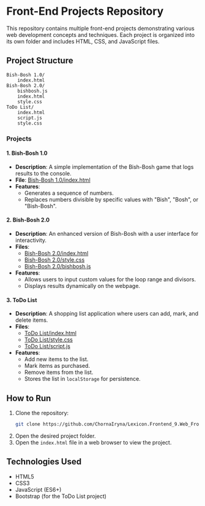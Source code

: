 # Front-End Projects Repository

This repository contains multiple front-end projects demonstrating various web development concepts and techniques. Each project is organized into its own folder and includes HTML, CSS, and JavaScript files.

## Project Structure

```
Bish-Bosh 1.0/
    index.html
Bish-Bosh 2.0/
    bishbosh.js
    index.html
    style.css
ToDo List/
    index.html
    script.js
    style.css
```

### Projects

#### 1. Bish-Bosh 1.0

- **Description**: A simple implementation of the Bish-Bosh game that logs results to the console.
- **File**: [Bish-Bosh 1.0/index.html](Bish-Bosh%201.0/index.html)
- **Features**:
  - Generates a sequence of numbers.
  - Replaces numbers divisible by specific values with "Bish", "Bosh", or "Bish-Bosh".

#### 2. Bish-Bosh 2.0

- **Description**: An enhanced version of Bish-Bosh with a user interface for interactivity.
- **Files**:
  - [Bish-Bosh 2.0/index.html](Bish-Bosh%202.0/index.html)
  - [Bish-Bosh 2.0/style.css](Bish-Bosh%202.0/style.css)
  - [Bish-Bosh 2.0/bishbosh.js](Bish-Bosh%202.0/bishbosh.js)
- **Features**:
  - Allows users to input custom values for the loop range and divisors.
  - Displays results dynamically on the webpage.

#### 3. ToDo List

- **Description**: A shopping list application where users can add, mark, and delete items.
- **Files**:
  - [ToDo List/index.html](ToDo%20List/index.html)
  - [ToDo List/style.css](ToDo%20List/style.css)
  - [ToDo List/script.js](ToDo%20List/script.js)
- **Features**:
  - Add new items to the list.
  - Mark items as purchased.
  - Remove items from the list.
  - Stores the list in `localStorage` for persistence.

## How to Run

1. Clone the repository:
   ```sh
   git clone https://github.com/ChornaIryna/Lexicon.Frontend_9.Web_Frontend_JavaScript.git
   ```
2. Open the desired project folder.
3. Open the `index.html` file in a web browser to view the project.

## Technologies Used

- HTML5
- CSS3
- JavaScript (ES6+)
- Bootstrap (for the ToDo List project)
